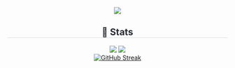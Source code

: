 <div align= "center">
  <img src="https://capsule-render.vercel.app/api?type=waving&color=gradient&height=180&text=HETAME&animation=fadeIn&fontColor=ffffff&fontSize=70" />
</div>
<div align= "center"> 
  <h2 style="border-bottom: 1px solid #d8dee4; color: #282d33;"> 🏅 Stats </h2> 
  <div align= "center"> 
    <img src="https://github-readme-stats.vercel.app/api?username=hetame1&custom_title=hetame1's Github Stat&bg_color=180,000000,&title_color=000000&text_color=000000"/> 
    <img src="https://github-readme-stats.vercel.app/api/top-langs/?username=hetame1&&hide=c%2B%2B,ruby,html&layout=compact&bg_color=180,000000,&title_color=000000&text_color=000000"/> 
  </div> 
</div>
<div align="center">
  <a href="https://git.io/streak-stats"><img src="https://streak-stats.demolab.com?user=hetame1" alt="GitHub Streak" /></a>
</div>
    
